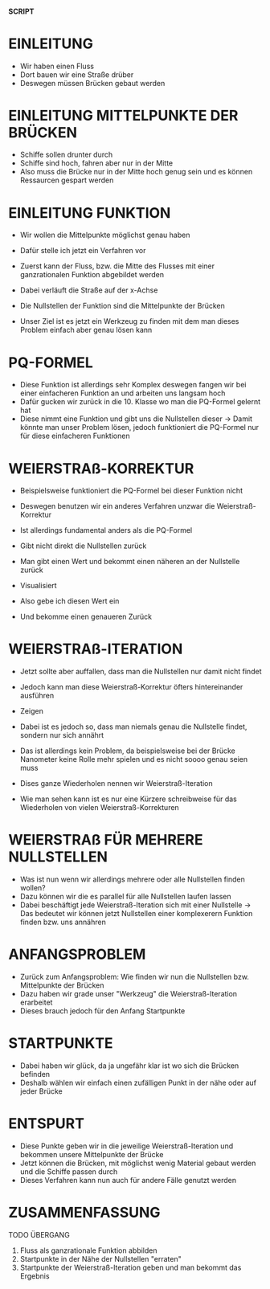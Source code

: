 #### SCRIPT

# EINLEITUNG

-   Wir haben einen Fluss
-   Dort bauen wir eine Straße drüber
-   Deswegen müssen Brücken gebaut werden

# EINLEITUNG MITTELPUNKTE DER BRÜCKEN

-   Schiffe sollen drunter durch
-   Schiffe sind hoch, fahren aber nur in der Mitte
-   Also muss die Brücke nur in der Mitte hoch genug sein und es können Ressaurcen gespart werden

# EINLEITUNG FUNKTION

-   Wir wollen die Mittelpunkte möglichst genau haben
-   Dafür stelle ich jetzt ein Verfahren vor

-   Zuerst kann der Fluss, bzw. die Mitte des Flusses mit einer ganzrationalen Funktion abgebildet werden
-   Dabei verläuft die Straße auf der x-Achse
-   Die Nullstellen der Funktion sind die Mittelpunkte der Brücken

-   Unser Ziel ist es jetzt ein Werkzeug zu finden mit dem man dieses Problem einfach aber genau lösen kann

# PQ-FORMEL

-   Diese Funktion ist allerdings sehr Komplex deswegen fangen wir bei einer einfacheren Funktion an und arbeiten uns langsam hoch
-   Dafür gucken wir zurück in die 10. Klasse wo man die PQ-Formel gelernt hat
-   Diese nimmt eine Funktion und gibt uns die Nullstellen dieser
    -> Damit könnte man unser Problem lösen, jedoch funktioniert die PQ-Formel nur für diese einfacheren Funktionen

# WEIERSTRAß-KORREKTUR

-   Beispielsweise funktioniert die PQ-Formel bei dieser Funktion nicht
-   Deswegen benutzen wir ein anderes Verfahren unzwar die Weierstraß-Korrektur
-   Ist allerdings fundamental anders als die PQ-Formel
-   Gibt nicht direkt die Nullstellen zurück
-   Man gibt einen Wert und bekommt einen näheren an der Nullstelle zurück

-   Visualisiert

-   Also gebe ich diesen Wert ein
-   Und bekomme einen genaueren Zurück

# WEIERSTRAß-ITERATION

-   Jetzt sollte aber auffallen, dass man die Nullstellen nur damit nicht findet
-   Jedoch kann man diese Weierstraß-Korrektur öfters hintereinander ausführen
-   Zeigen
-   Dabei ist es jedoch so, dass man niemals genau die Nullstelle findet, sondern nur sich annährt
-   Das ist allerdings kein Problem, da beispielsweise bei der Brücke Nanometer keine Rolle mehr spielen und es nicht soooo genau seien muss

-   Dises ganze Wiederholen nennen wir Weierstraß-Iteration
-   Wie man sehen kann ist es nur eine Kürzere schreibweise für das Wiederholen von vielen Weierstraß-Korrekturen

# WEIERSTRAß FÜR MEHRERE NULLSTELLEN

-   Was ist nun wenn wir allerdings mehrere oder alle Nullstellen finden wollen?
-   Dazu können wir die es parallel für alle Nullstellen laufen lassen
-   Dabei beschäftigt jede Weierstraß-Iteration sich mit einer Nullstelle
    -> Das bedeutet wir können jetzt Nullstellen einer komplexerern Funktion finden bzw. uns annähren

# ANFANGSPROBLEM

-   Zurück zum Anfangsproblem: Wie finden wir nun die Nullstellen bzw. Mittelpunkte der Brücken
-   Dazu haben wir grade unser "Werkzeug" die Weierstraß-Iteration erarbeitet
-   Dieses brauch jedoch für den Anfang Startpunkte

# STARTPUNKTE

-   Dabei haben wir glück, da ja ungefähr klar ist wo sich die Brücken befinden
-   Deshalb wählen wir einfach einen zufälligen Punkt in der nähe oder auf jeder Brücke

# ENTSPURT

-   Diese Punkte geben wir in die jeweilige Weierstraß-Iteration und bekommen unsere Mittelpunkte der Brücke
-   Jetzt können die Brücken, mit möglichst wenig Material gebaut werden und die Schiffe passen durch
-   Dieses Verfahren kann nun auch für andere Fälle genutzt werden

# ZUSAMMENFASSUNG

TODO ÜBERGANG

1. Fluss als ganzrationale Funktion abbilden
2. Startpunkte in der Nähe der Nullstellen "erraten"
3. Startpunkte der Weierstraß-Iteration geben und man bekommt das Ergebnis
